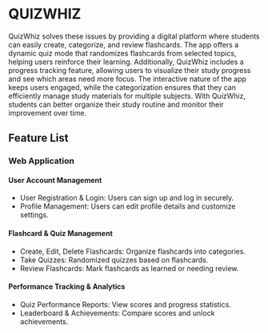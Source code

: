 # QUIZWHIZ

QuizWhiz solves these issues by providing a digital platform where students can easily create, categorize, and review flashcards. The app offers a dynamic quiz mode that randomizes flashcards from selected topics, helping users reinforce their learning. Additionally, QuizWhiz includes a progress tracking feature, allowing users to visualize their study progress and see which areas need more focus. The interactive nature of the app keeps users engaged, while the categorization ensures that they can efficiently manage study materials for multiple subjects. With QuizWhiz, students can better organize their study routine and monitor their improvement over time.


## Feature List

### Web Application

#### User Account Management
* User Registration & Login: Users can sign up and log in securely.
* Profile Management: Users can edit profile details and customize settings.
#### Flashcard & Quiz Management
* Create, Edit, Delete Flashcards: Organize flashcards into categories.
* Take Quizzes: Randomized quizzes based on flashcards.
* Review Flashcards: Mark flashcards as learned or needing review.
#### Performance Tracking & Analytics
* Quiz Performance Reports: View scores and progress statistics.
* Leaderboard & Achievements: Compare scores and unlock achievements.
